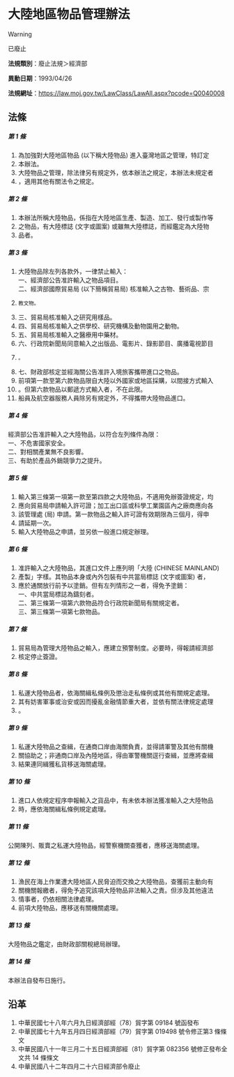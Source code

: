 # 大陸地區物品管理辦法
> [!WARNING]
> 已廢止

**法規類別**：廢止法規＞經濟部

**異動日期**：1993/04/26  

**法規網址**：https://law.moj.gov.tw/LawClass/LawAll.aspx?pcode=Q0040008



## 法條
##### 第 1 條
1. 為加強對大陸地區物品 (以下稱大陸物品) 進入臺灣地區之管理，特訂定
1. 本辦法。
1. 大陸物品之管理，除法律另有規定外，依本辦法之規定，本辦法未規定者
1. ，適用其他有關法令之規定。

##### 第 2 條
1. 本辦法所稱大陸物品，係指在大陸地區生產、製造、加工、發行或製作等
1. 之物品，有大陸標誌 (文字或圖案) 或雖無大陸標誌，而經鑑定為大陸物
1. 品者。

##### 第 3 條
1. 大陸物品除左列各款外，一律禁止輸入：  
一、經濟部公告准許輸入之物品項目。  
二、經濟部國際貿易局 (以下簡稱貿易局) 核准輸入之古物、藝術品、宗
1.     教文物。
1. 三、貿易局核准輸入之研究用樣品。
1. 四、貿易局核准輸入之供學校、研究機構及動物園用之動物。
1. 五、貿易局核准輸入之醫療用中藥材。
1. 六、行政院新聞局同意輸入之出版品、電影片、錄影節目、廣播電視節目
1.     。
1. 七、財政部核定並經海關公告准許入境旅客攜帶進口之物品。
1. 前項第一款至第六款物品限自大陸以外國家或地區採購，以間接方式輸入
1. 。但第六款物品以郵遞方式輸入者，不在此限。
1. 船員及航空器服務人員除另有規定外，不得攜帶大陸物品進口。

##### 第 4 條
經濟部公告准許輸入之大陸物品，以符合左列條件為限：  
一、不危害國家安全。  
二、對相關產業無不良影響。  
三、有助於產品外銷競爭力之提升。

##### 第 5 條
1. 輸入第三條第一項第一款至第四款之大陸物品，不適用免辦簽證規定，均
1. 應向貿易局申請輸入許可證；加工出口區或科學工業園區內之廠商應向各
1. 該管理處 (局) 申請。第一款物品之輸入許可證有效期限為三個月，得申
1. 請延期一次。
1. 輸入大陸物品之申請，並另依一般進口規定辦理。

##### 第 6 條
1. 准許輸入之大陸物品，其進口文件上應列明「大陸 (CHINESE MAINLAND)
1. 產製」字樣。其物品本身或內外包裝有中共當局標誌 (文字或圖案) 者，
1. 應於通關放行前予以塗銷。但有左列情形之一者，得免予塗銷：  
一、中共當局標誌為鑄刻者。  
二、第三條第一項第六款物品符合行政院新聞局有關規定者。  
三、第三條第一項第七款物品。

##### 第 7 條
1. 貿易局為管理大陸物品之輸入，應建立預警制度。必要時，得報請經濟部
1. 核定停止簽證。

##### 第 8 條
1. 私運大陸物品者，依海關緝私條例及懲治走私條例或其他有關規定處理。
1. 其有妨害軍事或治安或因而擾亂金融情節重大者，並依有關法律規定處理
1. 。

##### 第 9 條
1. 私運大陸物品之查緝，在通商口岸由海關負責，並得請軍警及其他有關機
1. 關協助之；非通商口岸及內陸地區，得由軍警機關逕行查緝，並應將查緝
1. 結果連同緝獲私貨移送海關處理。

##### 第 10 條
1. 進口人依規定程序申報輸入之貨品中，有未依本辦法獲准輸入之大陸物品
1. 時，應依海關緝私條例規定處理。

##### 第 11 條
公開陳列、販賣之私運大陸物品，經警察機關查獲者，應移送海關處理。

##### 第 12 條
1. 漁民在海上作業遭大陸地區人民脅迫而交換之大陸物品，查獲前主動向有
1. 關機關報繳者，得免予追究該項大陸物品非法輸入之責。但涉及其他違法
1. 情事者，仍依相關法律處理。
1. 前項大陸物品，應移送有關機關處理。

##### 第 13 條
大陸物品之鑑定，由財政部關稅總局辦理。

##### 第 14 條
本辦法自發布日施行。

## 沿革
1. 中華民國七十八年六月九日經濟部經（78）貿字第 09184  號函發布
1. 中華民國七十九年五月四日經濟部經（79）貿字第 019498 號令修正第3 條條文
1. 中華民國八十一年三月二十五日經濟部經（81）貿字第 082356 號修正發布全文共 14 條條文
1. 中華民國八十二年四月二十六日經濟部令廢止
